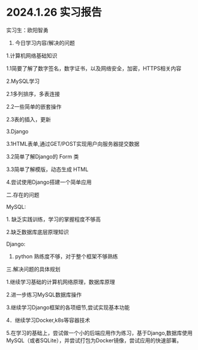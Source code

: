 # 2024.1.26 实习报告

实习生：欧阳智勇

1.  今日学习内容/解决的问题

1.计算机网络基础知识

1.1简要了解了数字签名，数字证书，以及网络安全，加密，HTTPS相关内容

2.MySQL学习

2.1多列排序，多表连接

2.2一些简单的嵌套操作

2.3表的插入，更新

3.Django

3.1HTML表单,通过GET/POST实现用户向服务器提交数据

3.2简单了解Django的 Form 类

3.3简单了解模版，动态生成 HTML

4.尝试使用Django搭建一个简单应用

二.存在的问题

MySQL:

1\. 缺乏实践训练，学习的掌握程度不够高

2.缺乏数据库底层原理知识

Django:

1.  python 熟练度不够，对于整个框架不够熟练

三.解决问题的具体规划

1.继续学习基础的计算机网络原理，数据库原理

2.进一步练习MySQL数据库操作

3.继续学习Django框架的各项细节,尝试实现基本功能

4．继续学习Docker,k8s等容器技术

5.在学习的基础上，尝试做一个小的后端应用作为练习，基于Django,数据库使用MySQL（或者SQLite），并尝试打包为Docker镜像，尝试应用的快速部署。

